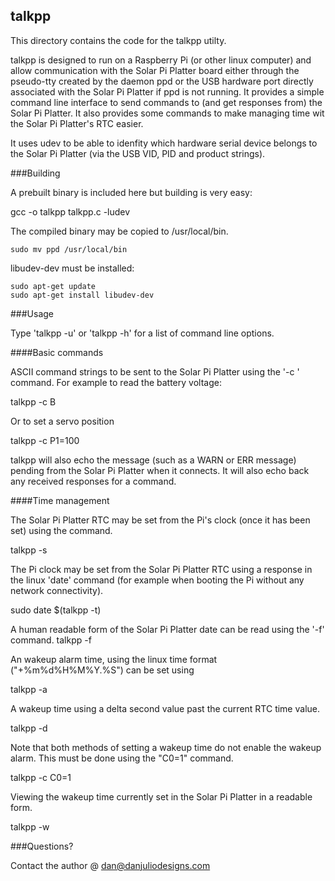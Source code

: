 ## talkpp

This directory contains the code for the talkpp utilty.

talkpp is designed to run on a Raspberry Pi (or other linux computer) and allow communication with the Solar Pi Platter board either through the pseudo-tty created by the daemon ppd or the USB hardware port directly associated with the Solar Pi Platter if ppd is not running.  It provides a simple command line interface to send commands to (and get responses from) the Solar Pi Platter.  It also provides some commands to make managing time wit the Solar Pi Platter's RTC easier.

It uses udev to be able to idenfity which hardware serial device belongs to the Solar Pi Platter (via the USB VID, PID and product strings).


###Building

A prebuilt binary is included here but building is very easy:

 gcc -o talkpp talkpp.c -ludev

The compiled binary may be copied to /usr/local/bin.

    sudo mv ppd /usr/local/bin

libudev-dev must be installed:

    sudo apt-get update
    sudo apt-get install libudev-dev


###Usage

Type 'talkpp -u' or 'talkpp -h' for a list of command line options.

####Basic commands

ASCII command strings to be sent to the Solar Pi Platter using the '-c <string>' command.  For example to read the battery voltage:

  talkpp -c B

Or to set a servo position

  talkpp -c P1=100

talkpp will also echo the message (such as a WARN or ERR message) pending from the Solar Pi Platter when it connects.  It will also echo back any received responses for a command.


####Time management

The Solar Pi Platter RTC may be set from the Pi's clock (once it has been set) using the command.

  talkpp -s

The Pi clock may be set from the Solar Pi Platter RTC using a response in the linux 'date' command (for example when booting the Pi without any network connectivity).

  sudo date $(talkpp -t)

A human readable form of the Solar Pi Platter date can be read using the '-f' command.
  talkpp -f

An wakeup alarm time, using the linux time format ("+%m%d%H%M%Y.%S") can be set using

  talkpp -a <alarm timespec>

A wakeup time using a delta second value past the current RTC time value.

  talkpp -d <delta seconds>

Note that both methods of setting a wakeup time do not enable the wakeup alarm.  This must be done using the "C0=1" command.

  talkpp -c C0=1

Viewing the wakeup time currently set in the Solar Pi Platter in a readable form.

  talkpp -w


###Questions?

Contact the author @ dan@danjuliodesigns.com

